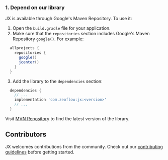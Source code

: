 <!--docs:
title: "Getting Started"
layout: landing
section: docs
path: /docs/getting-started/
-->

### 1. Depend on our library

JX is available through Google's Maven Repository.
To use it:

1.  Open the `build.gradle` file for your application.
2.  Make sure that the `repositories` section includes Google's Maven Repository
    `google()`. For example:
```groovy
  allprojects {
    repositories {
      google()
      jcenter()
    }
  }
```

3.  Add the library to the `dependencies` section:
```groovy
  dependencies {
    // ...
    implementation 'com.zeoflow:jx:<version>'
    // ...
  }
```

Visit [MVN Repository](https://mvnrepository.com/artifact/com.zeoflow/jx)
to find the latest version of the library.

## Contributors

JX welcomes contributions from the community. Check out our
[contributing guidelines](contributing.md) before getting started.
